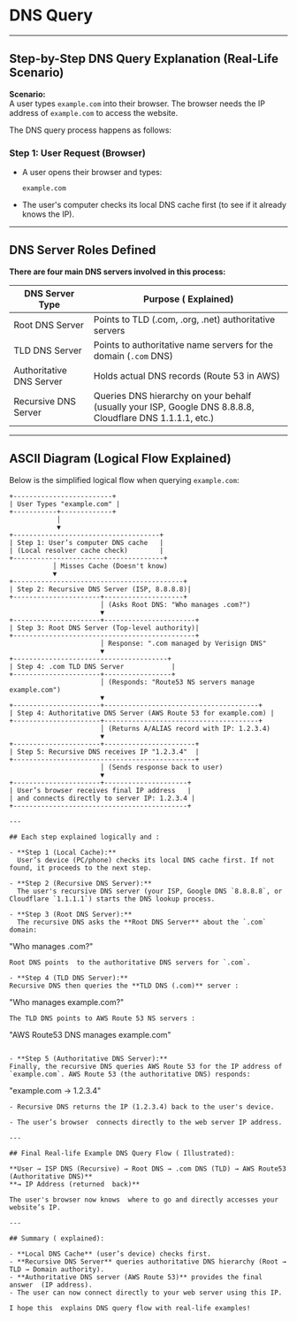 # DNS Query

---

## Step-by-Step DNS Query Explanation (Real-Life Scenario)

**Scenario:**  
A user types `example.com` into their browser. The browser needs the IP address of `example.com` to access the website.

The DNS query process happens  as follows:

### Step 1: User Request (Browser)

- A user opens their browser and types:

  ```
  example.com
  ```

- The user's computer checks its local DNS cache first (to see if it already knows the IP).

---

## DNS Server Roles  Defined

**There are four main DNS servers involved in this process:**

| DNS Server Type  | Purpose ( Explained)                        |
|------------------|----------------------------------------------------|
| Root DNS Server  | Points to TLD (.com, .org, .net) authoritative servers |
| TLD DNS Server   | Points to authoritative name servers for the domain (`.com` DNS) |
| Authoritative DNS Server | Holds actual DNS records (Route 53 in AWS)    |
| Recursive DNS Server | Queries DNS hierarchy on your behalf (usually your ISP, Google DNS 8.8.8.8, Cloudflare DNS 1.1.1.1, etc.) |

---

## ASCII Diagram (Logical Flow  Explained)

Below is the simplified logical flow when querying `example.com`:

```
+-------------------------+
| User Types "example.com" |
+-----------+-------------+
            │
            ▼
+-------------------------------------+
| Step 1: User’s computer DNS cache   |
| (Local resolver cache check)        |
+--------------------------------------+
           │ Misses Cache (Doesn't know)
           ▼
+-------------------------------------------+
| Step 2: Recursive DNS Server (ISP, 8.8.8.8)|
+----------------------+--------------------+
                       │ (Asks Root DNS: "Who manages .com?")
                       ▼
+----------------------+-----------------------+
| Step 3: Root DNS Server (Top-level authority)|
+----------------------------------------------+
                       │ Response: ".com managed by Verisign DNS"
                       ▼
+---------------------------------------+
| Step 4: .com TLD DNS Server            |
+----------------------+-----------------+
                       │ (Responds: "Route53 NS servers manage example.com")
                       ▼
+----------------------+---------------------------------------+
| Step 4: Authoritative DNS Server (AWS Route 53 for example.com) |
+----------------------+---------------------------------------+
                       │ (Returns A/ALIAS record with IP: 1.2.3.4)
                       ▼
+----------------------+-----------------------+
| Step 5: Recursive DNS receives IP "1.2.3.4"  |
+----------------------------------------------+
                       │ (Sends response back to user)
                       ▼
+----------------------+---------------------+
| User’s browser receives final IP address   |
| and connects directly to server IP: 1.2.3.4 |
+--------------------------------------------+

---

## Each step explained logically and :

- **Step 1 (Local Cache):**  
  User’s device (PC/phone) checks its local DNS cache first. If not found, it proceeds to the next step.

- **Step 2 (Recursive DNS Server):**  
  The user's recursive DNS server (your ISP, Google DNS `8.8.8.8`, or Cloudflare `1.1.1.1`) starts the DNS lookup process.

- **Step 3 (Root DNS Server):**  
  The recursive DNS asks the **Root DNS Server** about the `.com` domain:
  ```

  "Who manages .com?"

  ```
  Root DNS points  to the authoritative DNS servers for `.com`.

- **Step 4 (TLD DNS Server):**  
  Recursive DNS then queries the **TLD DNS (.com)** server :
  ```

  "Who manages example.com?"

  ```
  The TLD DNS points to AWS Route 53 NS servers :
  ```

  "AWS Route53 DNS manages example.com"

  ```

- **Step 5 (Authoritative DNS Server):**  
  Finally, the recursive DNS queries AWS Route 53 for the IP address of `example.com`. AWS Route 53 (the authoritative DNS) responds:
  ```

  "example.com → 1.2.3.4"

  ```
- Recursive DNS returns the IP (1.2.3.4) back to the user's device.

- The user’s browser  connects directly to the web server IP address.

---

## Final Real-life Example DNS Query Flow ( Illustrated):

**User → ISP DNS (Recursive) → Root DNS → .com DNS (TLD) → AWS Route53 (Authoritative DNS)**  
**→ IP Address (returned  back)**

The user's browser now knows  where to go and directly accesses your website’s IP.

---

## Summary ( explained):

- **Local DNS Cache** (user’s device) checks first.
- **Recursive DNS Server** queries authoritative DNS hierarchy (Root → TLD → Domain authority).
- **Authoritative DNS server (AWS Route 53)** provides the final answer  (IP address).
- The user can now connect directly to your web server using this IP.

I hope this  explains DNS query flow with real-life examples!
